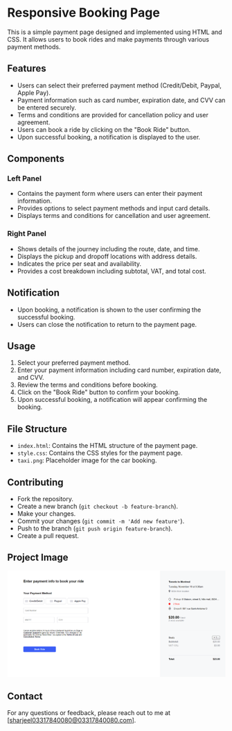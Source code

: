 # Responsive Booking Page

This is a simple payment page designed and implemented using HTML and CSS. It allows users to book rides and make payments through various payment methods.





## Features
- Users can select their preferred payment method (Credit/Debit, Paypal, Apple Pay).
- Payment information such as card number, expiration date, and CVV can be entered securely.
- Terms and conditions are provided for cancellation policy and user agreement.
- Users can book a ride by clicking on the "Book Ride" button.
- Upon successful booking, a notification is displayed to the user.



## Components
### Left Panel
- Contains the payment form where users can enter their payment information.
- Provides options to select payment methods and input card details.
- Displays terms and conditions for cancellation and user agreement.

### Right Panel
- Shows details of the journey including the route, date, and time.
- Displays the pickup and dropoff locations with address details.
- Indicates the price per seat and availability.
- Provides a cost breakdown including subtotal, VAT, and total cost.

## Notification
- Upon booking, a notification is shown to the user confirming the successful booking.
- Users can close the notification to return to the payment page.


## Usage
1. Select your preferred payment method.
2. Enter your payment information including card number, expiration date, and CVV.
3. Review the terms and conditions before booking.
4. Click on the "Book Ride" button to confirm your booking.
5. Upon successful booking, a notification will appear confirming the booking.

## File Structure
- `index.html`: Contains the HTML structure of the payment page.
- `style.css`: Contains the CSS styles for the payment page.
- `taxi.png`: Placeholder image for the car booking.


## Contributing

- Fork the repository.
- Create a new branch (`git checkout -b feature-branch`).
- Make your changes.
- Commit your changes (`git commit -m 'Add new feature'`).
- Push to the branch (`git push origin feature-branch`).
- Create a pull request.


## Project Image


![Project image](https://raw.githubusercontent.com/Sharjeel-Rauf/payment-page-design/b40b930dec92c5a364cdd367c9d43cb9b6c5efc5/project_pic.png)

## Contact

For any questions or feedback, please reach out to me at [sharjeel03317840080@03317840080.com].